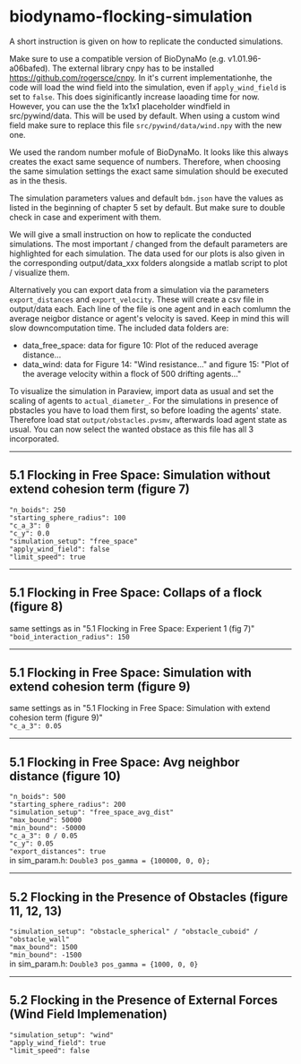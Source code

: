 # biodynamo-flocking-simulation
A short instruction is given on how to replicate the conducted simulations.

Make sure to use a compatible version of BioDynaMo (e.g. v1.01.96-a06bafed).
The external library cnpy has to be installed https://github.com/rogersce/cnpy.
In it's current implementationhe, the code will load the wind field into the simulation, even if ```apply_wind_field``` is set to ```false```.
This does siginificantly increase laoading time for now. However, you can use the the 1x1x1 placeholder windfield in src/pywind/data. This will be used by default.
When using a custom wind field make sure to replace this file ```src/pywind/data/wind.npy``` with the new one.

We used the random number mofule of BioDynaMo. It looks like this always creates the exact same sequence of numbers.
Therefore, when choosing the same simulation settings the exact same simulation should be executed as in the thesis.

The simulation parameters values and default ```bdm.json``` have the values as listed in the beginning of chapter 5 set by default. 
But make sure to double check in case and experiment with them.

We will give a small instruction on how to replicate the conducted simulations.
The most important / changed from the default parameters are highlighted for each simulation.
The data used for our plots is also given in the corresponding output/data_xxx folders alongside a matlab script to plot / visualize them.

Alternatively you can export data from a simulation via the parameters ```export_distances``` and ```export_velocity```.
These will create a csv file in output/data each. Each line of the file is one agent and in each comlumn the average neigbor distance or agent's velocity is saved.
Keep in mind this will slow downcomputation time.
The included data folders are:
- data_free_space: data for figure 10: Plot of the reduced average distance...
- data_wind: data for Figure 14: "Wind resistance..." and figure 15: "Plot of the average velocity within a flock of 500 drifting agents..."

To visualize the simulation in Paraview, import data as usual and set the scaling of agents to ```actual_diameter_```.
For the simulations in presence of pbstacles you have to load them first, so before loading the agents' state. Therefore load stat ```output/obstacles.pvsmv```, afterwards load agent state as usual.
You can now select the wanted obstace as this file has all 3 incorporated.


------------------------------------------------------------------------------------------------------------
5.1  Flocking in Free Space: Simulation without extend cohesion term (figure 7)
------------------------------------------------------------------------------------------------------------
```"n_boids": 250```  
```"starting_sphere_radius": 100```  
```"c_a_3": 0 ```  
```"c_y": 0.0```  
```"simulation_setup": "free_space"```  
```"apply_wind_field": false```  
```"limit_speed": true```  

------------------------------------------------------------------------------------------------------------
5.1  Flocking in Free Space: Collaps of a flock (figure 8)
------------------------------------------------------------------------------------------------------------
same settings as in "5.1  Flocking in Free Space: Experient 1 (fig 7)"  
```"boid_interaction_radius": 150```  

------------------------------------------------------------------------------------------------------------
5.1  Flocking in Free Space: Simulation with extend cohesion term (figure 9)
------------------------------------------------------------------------------------------------------------
same settings as in "5.1  Flocking in Free Space: Simulation with extend cohesion term (figure 9)"  
```"c_a_3": 0.05```  

------------------------------------------------------------------------------------------------------------
5.1  Flocking in Free Space: Avg neighbor distance (figure 10)
------------------------------------------------------------------------------------------------------------
```"n_boids": 500```  
```"starting_sphere_radius": 200```  
```"simulation_setup": "free_space_avg_dist"```  
```"max_bound": 50000```  
```"min_bound": -50000```  
```"c_a_3": 0 / 0.05```  
```"c_y": 0.05```  
```"export_distances": true```  
in sim_param.h:  ```Double3 pos_gamma = {100000, 0, 0};```  

------------------------------------------------------------------------------------------------------------
5.2 Flocking in the Presence of Obstacles (figure 11, 12, 13)
------------------------------------------------------------------------------------------------------------
```"simulation_setup": "obstacle_spherical" / "obstacle_cuboid" / "obstacle_wall"```  
```"max_bound": 1500```  
```"min_bound": -1500```  
in sim_param.h:  ```Double3 pos_gamma = {1000, 0, 0}```  

------------------------------------------------------------------------------------------------------------
5.2 Flocking in the Presence of External Forces (Wind Field Implemenation)
------------------------------------------------------------------------------------------------------------
```"simulation_setup": "wind"```  
```"apply_wind_field": true```  
```"limit_speed": false```  
